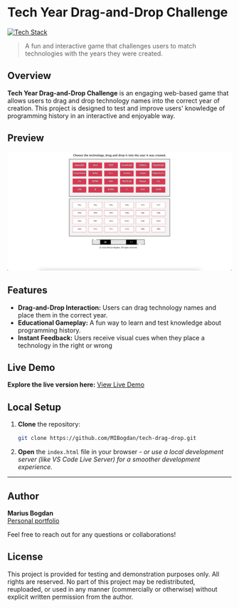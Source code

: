 # Tech Year Drag-and-Drop Challenge

[![Tech Stack](https://img.shields.io/badge/HTML%20%7C%20CSS%20%7C%20JavaScript-black?style=flat-square)](#)

> A fun and interactive game that challenges users to match technologies with the years they were created.

## Overview
**Tech Year Drag-and-Drop Challenge** is an engaging web-based game that allows users to drag and drop technology names into the correct year of creation. This project is designed to test and improve users' knowledge of programming history in an interactive and enjoyable way.

## Preview
<p align="center">
  <img src="preview.png" alt="Project Preview" width="600">
</p>

## Features
- **Drag-and-Drop Interaction:** Users can drag technology names and place them in the correct year.
- **Educational Gameplay:** A fun way to learn and test knowledge about programming history.
- **Instant Feedback:** Users receive visual cues when they place a technology in the right or wrong

## Live Demo
**Explore the live version here:** [View Live Demo](https://marius-bogdan.com/projects/tech-drag-drop/)

## Local Setup
1. **Clone** the repository:
   ```bash
   git clone https://github.com/MIBogdan/tech-drag-drop.git
   ```
2. **Open** the `index.html` file in your browser
   *- or use a local development server (like VS Code Live Server) for a smoother development experience.*

---

## Author
**Marius Bogdan**  
[Personal portfolio](https://marius-bogdan.com/)

Feel free to reach out for any questions or collaborations!

## License

This project is provided for testing and demonstration purposes only. All rights are reserved. No part of this project may be redistributed, reuploaded, or used in any manner (commercially or otherwise) without explicit written permission from the author.
